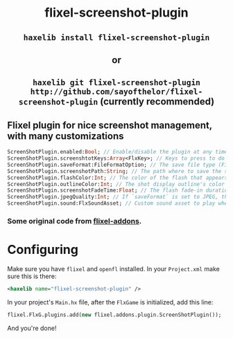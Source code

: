 <div align="center">

# flixel-screenshot-plugin

## `haxelib install flixel-screenshot-plugin`

## or

## `haxelib git flixel-screenshot-plugin http://github.com/sayofthelor/flixel-screenshot-plugin` (currently recommended)

</div>

## Flixel plugin for nice screenshot management, with many customizations
```haxe
ScreenShotPlugin.enabled:Bool; // Enable/disable the plugin at any time
ScreenShotPlugin.screenshtotKeys:Array<FlxKey>; // Keys to press to do a screenshot
ScreenShotPlugin.saveFormat:FileFormatOption; // The save file type (FileFormatOption.PNG/ FileFormatOption.JPEG)
ScreenShotPlugin.screenshotPath:String; // The path where to save the screenshots
ScreenShotPlugin.flashColor:Int; // The color of the flash that appears when taking a screenshot (0xAARRGGBB)
ScreenShotPlugin.outlineColor:Int; // The shot display outline's color that appears when taking a screenshot (0xAARRGGBB)
ScreenShotPlugin.screenshotFadeTime:Float; // The flash fade-in duration
ScreenShotPlugin.jpegQuality:Int; // If `saveFormat` is set to JPEG, this defines the quality of the JPEG files (0-100)
ScreenShotPlugin.sound:FlxSoundAsset; // Custom sound asset to play when the screenshot is taken (if null, no sound is played)
```

### Some original code from [flixel-addons](http://lib.haxe.org/p/flixel-addons).

# Configuring
Make sure you have `flixel` and `openfl` installed.
In your `Project.xml` make sure this is there:
```xml
<haxelib name="flixel-screenshot-plugin" />
```
In your project's `Main.hx` file, after the `FlxGame` is initialized, add this line:
```haxe
flixel.FlxG.plugins.add(new flixel.addons.plugin.ScreenShotPlugin());
```
And you're done!
